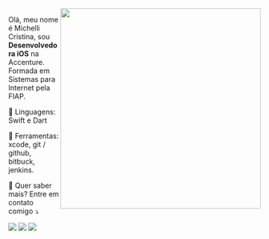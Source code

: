 <img src="https://raw.githubusercontent.com/MicaelliMedeiros/micaellimedeiros/master/image/computer-illustration.png" min-width="400px" max-width="400px" width="400px" align="right">

<p align="left"> 
  Olá, meu nome é Michelli Cristina, sou <strong>Desenvolvedora iOS</strong> na Accenture.<br>
  Formada em Sistemas para Internet pela FIAP.
</p>

<p align="left">
  🦄 Linguagens: Swift e Dart
</p>

<p align="left">
  💼 Ferramentas: xcode, git / github, bitbuck, jenkins.
</p>

<p align="left">
  💌 Quer saber mais? Entre em contato comigo ⤵️
</p>

<p align="left">
  <a href="#" alt="Gmail">
  <img src="https://img.shields.io/badge/-Gmail-FF0000?style=flat-square&labelColor=FF0000&logo=gmail&logoColor=white&link=contato@michellicristina.com.br" /></a>

  <a href="#" alt="LinkedIn">
  <img src="https://img.shields.io/badge/-Linkedin-0e76a8?style=flat-square&logo=Linkedin&logoColor=white&link=https://www.linkedin.com/in/mihcristina/" /></a>

  <a href="#" alt="WhatsApp">
  <img src="https://img.shields.io/badge/-WhatsApp-25d366?style=flat-square&labelColor=25d366&logo=whatsapp&logoColor=white&link=https://wa.me/5511954155172"/></a>
</p>
